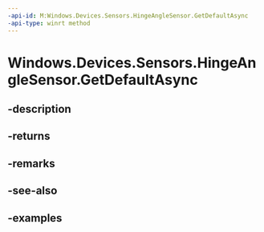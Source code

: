 ```yaml
---
-api-id: M:Windows.Devices.Sensors.HingeAngleSensor.GetDefaultAsync
-api-type: winrt method
---
```


<!-- Method syntax.
public IAsyncOperation<HingeAngleSensor> HingeAngleSensor.GetDefaultAsync()
-->

# Windows.Devices.Sensors.HingeAngleSensor.GetDefaultAsync

## -description

## -returns

## -remarks

## -see-also

## -examples

